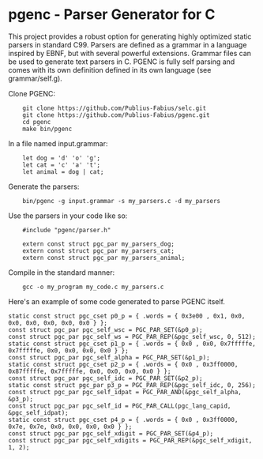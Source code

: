 # pgenc - Parser Generator for C

This project provides a robust option for generating highly optimized static 
parsers in standard C99.  Parsers are defined as a grammar in a language 
inspired by EBNF, but with several powerful extensions.  Grammar files can 
be used to generate text parsers in C.  PGENC is fully self parsing and comes 
with its own definition defined in its own language (see grammar/self.g).

Clone PGENC:
```
    git clone https://github.com/Publius-Fabius/selc.git
    git clone https://github.com/Publius-Fabius/pgenc.git
    cd pgenc
    make bin/pgenc
```

In a file named input.grammar:
```
    let dog = 'd' 'o' 'g';
    let cat = 'c' 'a' 't';
    let animal = dog | cat;
```

Generate the parsers:
```
    bin/pgenc -g input.grammar -s my_parsers.c -d my_parsers
```

Use the parsers in your code like so:
```
    #include "pgenc/parser.h"

    extern const struct pgc_par my_parsers_dog;
    extern const struct pgc_par my_parsers_cat;
    extern const struct pgc_par my_parsers_animal;
```

Compile in the standard manner:
```
    gcc -o my_program my_code.c my_parsers.c
```

Here's an example of some code generated to parse PGENC itself.
```
static const struct pgc_cset p0_p = { .words = { 0x3e00 , 0x1, 0x0, 0x0, 0x0, 0x0, 0x0, 0x0 } }; 
const struct pgc_par pgc_self_wsc = PGC_PAR_SET(&p0_p); 
const struct pgc_par pgc_self_ws = PGC_PAR_REP(&pgc_self_wsc, 0, 512); 
static const struct pgc_cset p1_p = { .words = { 0x0 , 0x0, 0x7fffffe, 0x7fffffe, 0x0, 0x0, 0x0, 0x0 } }; 
const struct pgc_par pgc_self_alpha = PGC_PAR_SET(&p1_p); 
static const struct pgc_cset p2_p = { .words = { 0x0 , 0x3ff0000, 0x87fffffe, 0x7fffffe, 0x0, 0x0, 0x0, 0x0 } }; 
const struct pgc_par pgc_self_idc = PGC_PAR_SET(&p2_p); 
static const struct pgc_par p3_p = PGC_PAR_REP(&pgc_self_idc, 0, 256); 
const struct pgc_par pgc_self_idpat = PGC_PAR_AND(&pgc_self_alpha, &p3_p); 
const struct pgc_par pgc_self_id = PGC_PAR_CALL(pgc_lang_capid, &pgc_self_idpat); 
static const struct pgc_cset p4_p = { .words = { 0x0 , 0x3ff0000, 0x7e, 0x7e, 0x0, 0x0, 0x0, 0x0 } }; 
const struct pgc_par pgc_self_xdigit = PGC_PAR_SET(&p4_p); 
const struct pgc_par pgc_self_xdigits = PGC_PAR_REP(&pgc_self_xdigit, 1, 2); 

```